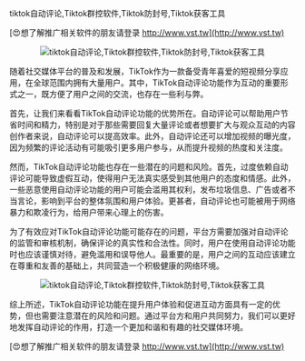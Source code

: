 tiktok自动评论,Tiktok群控软件,Tiktok防封号,Tiktok获客工具

[😍想了解推广相关软件的朋友请登录 http://www.vst.tw](http://www.vst.tw)

 <center><img src="https://vst.tw/MP4/tuiguang/png/1.png" alt="tiktok自动评论,Tiktok群控软件,Tiktok防封号,Tiktok获客工具"></center>

随着社交媒体平台的普及和发展，TikTok作为一款备受青年喜爱的短视频分享应用，在全球范围内拥有大量用户。其中，TikTok自动评论功能作为互动的重要形式之一，既方便了用户之间的交流，也存在一些利与弊。

首先，让我们来看看TikTok自动评论功能的优势所在。自动评论可以帮助用户节省时间和精力，特别是对于那些需要回复大量评论或者想要扩大与观众互动的内容创作者来说，自动评论可以提高效率。此外，自动评论还可以增加视频的曝光度，因为频繁的评论活动有可能吸引更多用户参与，从而提升视频的热度和关注度。

然而，TikTok自动评论功能也存在一些潜在的问题和风险。首先，过度依赖自动评论可能导致虚假互动，使得用户无法真实感受到其他用户的态度和情感。此外，一些恶意使用自动评论功能的用户可能会滥用其权利，发布垃圾信息、广告或者不当言论，影响到平台的整体氛围和用户体验。更甚者，自动评论也可能被用于网络暴力和欺凌行为，给用户带来心理上的伤害。

为了有效应对TikTok自动评论功能可能存在的问题，平台方需要加强对自动评论的监管和审核机制，确保评论的真实性和合法性。同时，用户在使用自动评论功能时也应该谨慎对待，避免滥用和误导他人。最重要的是，用户之间的互动应该建立在尊重和友善的基础上，共同营造一个积极健康的网络环境。

 <center><img src="https://vst.tw/MP4/tuiguang/png/5.png" alt="tiktok自动评论,Tiktok群控软件,Tiktok防封号,Tiktok获客工具"></center>

综上所述，TikTok自动评论功能在提升用户体验和促进互动方面具有一定的优势，但也需要注意潜在的风险和问题。通过平台方和用户共同努力，我们可以更好地发挥自动评论的作用，打造一个更加和谐和有趣的社交媒体环境。

[😍想了解推广相关软件的朋友请登录 http://www.vst.tw](http://www.vst.tw)



